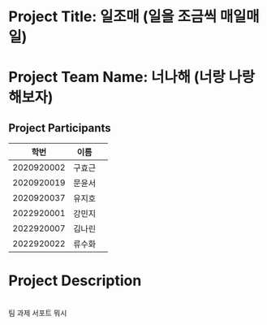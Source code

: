# Project Title: 일조매 (일을 조금씩 매일매일)
# Project Team Name: 너나해 (너랑 나랑 해보자)

## Project Participants
|  학번  | 이름 ||
|-----------|------|-|
|2020920002 | 구효근 ||
|2020920019 | 문윤서 ||
|2020920037 | 유지호 ||
|2022920001 | 강민지 ||
|2022920007 | 김나린 ||
|2022920022 | 류수화 ||




# Project Description
<br/>  팀 과제 서포트 뭐시
